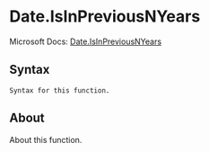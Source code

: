 ---
---

# Date.IsInPreviousNYears

Microsoft Docs: [Date.IsInPreviousNYears](https://docs.microsoft.com/en-us/powerquery-m/date-isinpreviousnyears)

## Syntax

```
Syntax for this function.
```

## About

About this function.

